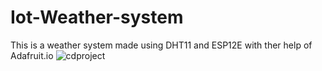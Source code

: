 # Iot-Weather-system
This is a weather system made using DHT11 and ESP12E with ther help of Adafruit.io
![cdproject](https://user-images.githubusercontent.com/47640427/74711080-1a90aa00-5249-11ea-8fd4-42ed9b0130b3.PNG)
